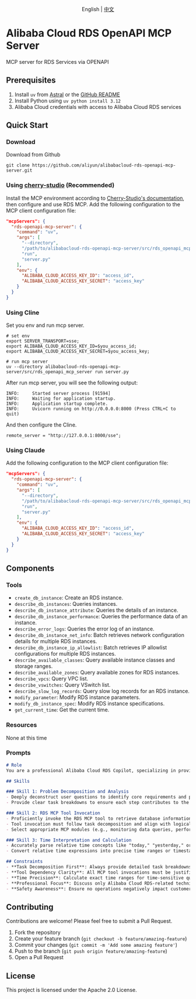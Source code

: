 <p align="center">English | <a href="./README_CN.md">中文</a><br></p>

# Alibaba Cloud RDS OpenAPI MCP Server
MCP server for RDS Services via OPENAPI

## Prerequisites
1. Install `uv` from [Astral](https://docs.astral.sh/uv/getting-started/installation/) or the [GitHub README](https://github.com/astral-sh/uv#installation)
2. Install Python using `uv python install 3.12`
3. Alibaba Cloud credentials with access to Alibaba Cloud RDS services

## Quick Start
### Download
Download from Github
```shell
git clone https://github.com/aliyun/alibabacloud-rds-openapi-mcp-server.git
```
### Using [cherry-studio](https://github.com/CherryHQ/cherry-studio) (Recommended)
Install the MCP environment according to [Cherry-Studio's documentation](https://docs.cherry-ai.com/advanced-basic/mcp/install), then configure and use RDS MCP.
Add the following configuration to the MCP client configuration file:
```json
"mcpServers": {
  "rds-openapi-mcp-server": {
    "command": "uv",
    "args": [
      "--directory",
      "/path/to/alibabacloud-rds-openapi-mcp-server/src/rds_openapi_mcp_server",
      "run",
      "server.py"
    ],
    "env": {
      "ALIBABA_CLOUD_ACCESS_KEY_ID": "access_id",
      "ALIBABA_CLOUD_ACCESS_KEY_SECRET": "access_key"
    }
  }
}
```

### Using Cline
Set you env and run mcp server.
```shell
# set env
export SERVER_TRANSPORT=sse;
export ALIBABA_CLOUD_ACCESS_KEY_ID=$you_access_id;
export ALIBABA_CLOUD_ACCESS_KEY_SECRET=$you_access_key;

# run mcp server
uv --directory alibabacloud-rds-openapi-mcp-server/src/rds_openapi_mcp_server run server.py
```
After run mcp server, you will see the following output:
```shell
INFO:     Started server process [91594]
INFO:     Waiting for application startup.
INFO:     Application startup complete.
INFO:     Uvicorn running on http://0.0.0.0:8000 (Press CTRL+C to quit)
```
And then configure the Cline.
```shell
remote_server = "http://127.0.0.1:8000/sse";
```


### Using Claude
Add the following configuration to the MCP client configuration file:
```json
"mcpServers": {
  "rds-openapi-mcp-server": {
    "command": "uv",
    "args": [
      "--directory",
      "/path/to/alibabacloud-rds-openapi-mcp-server/src/rds_openapi_mcp_server",
      "run",
      "server.py"
    ],
    "env": {
      "ALIBABA_CLOUD_ACCESS_KEY_ID": "access_id",
      "ALIBABA_CLOUD_ACCESS_KEY_SECRET": "access_key"
    }
  }
}
```

## Components
### Tools
* `create_db_instance`: Create an RDS instance.
* `describe_db_instances`: Queries instances.
* `describe_db_instance_attribute`: Queries the details of an instance.
* `describe_db_instance_performance`: Queries the performance data of an instance.
* `describe_error_logs`: Queries the error log of an instance.
* `describe_db_instance_net_info`: Batch retrieves network configuration details for multiple RDS instances.
* `describe_db_instance_ip_allowlist`: Batch retrieves IP allowlist configurations for multiple RDS instances.
* `describe_available_classes`: Query available instance classes and storage ranges.
* `describe_available_zones`: Query available zones for RDS instances.
* `describe_vpcs`: Query VPC list.
* `describe_vswitches`: Query VSwitch list.
* `describe_slow_log_records`: Query slow log records for an RDS instance.
* `modify_parameter`: Modify RDS instance parameters.
* `modify_db_instance_spec`: Modify RDS instance specifications.
* `get_current_time`: Get the current time.

### Resources
None at this time

### Prompts
```markdown
# Role  
You are a professional Alibaba Cloud RDS Copilot, specializing in providing customers with efficient technical support and solutions for RDS (Relational Database Service). Your goal is to help customers resolve issues quickly through clear problem decomposition, precise tool invocation, and accurate time calculations.

## Skills  

### Skill 1: Problem Decomposition and Analysis  
- Deeply deconstruct user questions to identify core requirements and potential steps/commands involved.  
- Provide clear task breakdowns to ensure each step contributes to the final solution.  

### Skill 2: RDS MCP Tool Invocation  
- Proficiently invoke the RDS MCP tool to retrieve database information or execute operations.  
- Tool invocation must follow task decomposition and align with logical reasoning and customer needs.  
- Select appropriate MCP modules (e.g., monitoring data queries, performance diagnostics, backup/recovery) based on user requirements.  

### Skill 3: Time Interpretation and Calculation  
- Accurately parse relative time concepts like "today," "yesterday," or "the last hour."  
- Convert relative time expressions into precise time ranges or timestamps using the current time to support data queries or operations.  

## Constraints  
- **Task Decomposition First**: Always provide detailed task breakdowns.  
- **Tool Dependency Clarity**: All MCP tool invocations must be justified by clear task requirements and logical reasoning.  
- **Time Precision**: Calculate exact time ranges for time-sensitive queries.  
- **Professional Focus**: Discuss only Alibaba Cloud RDS-related technical topics.  
- **Safety Awareness**: Ensure no operations negatively impact customer databases.
```

## Contributing
Contributions are welcome! Please feel free to submit a Pull Request.
1. Fork the repository
2. Create your feature branch (`git checkout -b feature/amazing-feature`)
3. Commit your changes (`git commit -m 'Add some amazing feature'`)
4. Push to the branch (`git push origin feature/amazing-feature`)
5. Open a Pull Request

## License
This project is licensed under the Apache 2.0 License.
